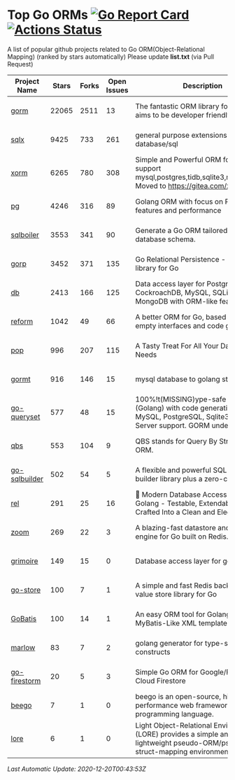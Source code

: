 # Top Go ORMs [![Go Report Card](https://goreportcard.com/badge/github.com/d-tsuji/awesome-go-orms)](https://goreportcard.com/report/github.com/d-tsuji/awesome-go-orms) [![Actions Status](https://github.com/d-tsuji/awesome-go-orms/workflows/CI/badge.svg)](https://github.com/d-tsuji/awesome-go-orms/actions)
A list of popular github projects related to Go ORM(Object-Relational Mapping) (ranked by stars automatically)
Please update **list.txt** (via Pull Request)

| Project Name | Stars | Forks | Open Issues | Description | Last Update |
| ------------ | ----- | ----- | ----------- | ----------- | ----------- |
| [gorm](https://github.com/go-gorm/gorm) | 22065 | 2511 | 13 | The fantastic ORM library for Golang, aims to be developer friendly | 2020-12-19 20:21:27 |
| [sqlx](https://github.com/jmoiron/sqlx) | 9425 | 733 | 261 | general purpose extensions to golang's database/sql | 2020-12-19 16:50:30 |
| [xorm](https://github.com/go-xorm/xorm) | 6265 | 780 | 308 | Simple and Powerful ORM for Go, support mysql,postgres,tidb,sqlite3,mssql,oracle, Moved to https://gitea.com/xorm/xorm | 2020-12-18 08:19:26 |
| [pg](https://github.com/go-pg/pg) | 4246 | 316 | 89 | Golang ORM with focus on PostgreSQL features and performance | 2020-12-19 06:47:16 |
| [sqlboiler](https://github.com/volatiletech/sqlboiler) | 3553 | 341 | 90 | Generate a Go ORM tailored to your database schema. | 2020-12-18 20:16:39 |
| [gorp](https://github.com/go-gorp/gorp) | 3452 | 371 | 135 | Go Relational Persistence - an ORM-ish library for Go | 2020-12-18 19:32:25 |
| [db](https://github.com/upper/db) | 2413 | 166 | 125 | Data access layer for PostgreSQL, CockroachDB, MySQL, SQLite and MongoDB with ORM-like features. | 2020-12-17 21:35:47 |
| [reform](https://github.com/go-reform/reform) | 1042 | 49 | 66 | A better ORM for Go, based on non-empty interfaces and code generation. | 2020-12-14 22:03:17 |
| [pop](https://github.com/gobuffalo/pop) | 996 | 207 | 115 | A Tasty Treat For All Your Database Needs | 2020-12-13 18:33:22 |
| [gormt](https://github.com/xxjwxc/gormt) | 916 | 146 | 15 | mysql database to golang struct | 2020-12-19 09:54:08 |
| [go-queryset](https://github.com/jirfag/go-queryset) | 577 | 48 | 15 | 100%!t(MISSING)ype-safe ORM for Go (Golang) with code generation and MySQL, PostgreSQL, Sqlite3, SQL Server support. GORM under the hood. | 2020-12-15 15:42:31 |
| [qbs](https://github.com/coocood/qbs) | 553 | 104 | 9 | QBS stands for Query By Struct. A Go ORM. | 2020-12-14 06:17:48 |
| [go-sqlbuilder](https://github.com/huandu/go-sqlbuilder) | 502 | 54 | 5 | A flexible and powerful SQL string builder library plus a zero-config ORM. | 2020-12-15 11:06:35 |
| [rel](https://github.com/go-rel/rel) | 291 | 25 | 16 | :gem: Modern Database Access Layer for Golang - Testable, Extendable and Crafted Into a Clean and Elegant API | 2020-12-19 04:07:30 |
| [zoom](https://github.com/albrow/zoom) | 269 | 22 | 3 | A blazing-fast datastore and querying engine for Go built on Redis. | 2020-11-26 05:51:47 |
| [grimoire](https://github.com/Fs02/grimoire) | 149 | 15 | 0 | Database access layer for golang | 2020-11-09 04:56:42 |
| [go-store](https://github.com/gosuri/go-store) | 100 | 7 | 1 | A simple and fast Redis backed key-value store library for Go | 2020-09-28 11:20:45 |
| [GoBatis](https://github.com/runner-mei/GoBatis) | 100 | 14 | 1 | An easy ORM tool for Golang, support MyBatis-Like XML template SQL | 2020-12-14 13:27:37 |
| [marlow](https://github.com/dadleyy/marlow) | 83 | 7 | 2 | golang generator for type-safe sql api constructs | 2020-08-18 14:11:29 |
| [go-firestorm](https://github.com/jschoedt/go-firestorm) | 20 | 5 | 3 | Simple Go ORM for Google/Firebase Cloud Firestore | 2020-11-18 15:34:59 |
| [beego](https://github.com/astaxie/beego) | 7 | 1 | 0 | beego is an open-source, high-performance web framework for the Go programming language. | 2020-12-19 16:29:31 |
| [lore](https://github.com/abrahambotros/lore) | 6 | 1 | 0 | Light Object-Relational Environment (LORE) provides a simple and lightweight pseudo-ORM/pseudo-struct-mapping environment for Go | 2020-07-01 08:56:52 |

*Last Automatic Update: 2020-12-20T00:43:53Z*